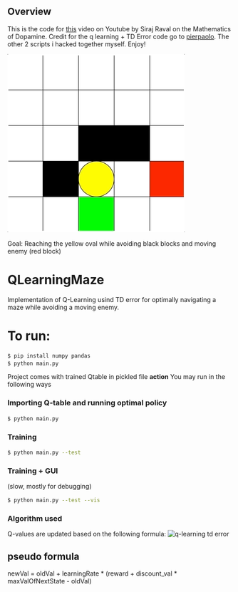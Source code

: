 ## Overview


This is the code for [this](https://youtu.be/-vhYoS3751g) video on Youtube by Siraj Raval on the Mathematics of Dopamine. Credit for the q learning + TD Error code go to [pierpaolo](https://github.com/PierpaoloLucarelli/QLearningMaze). The other 2 scripts i hacked together myself. Enjoy! 


![q-learning td error](https://raw.githubusercontent.com/PierpaoloLucarelli/QLearningMaze/master/qlearn2.gif)

Goal: Reaching the yellow oval while avoiding black blocks and moving enemy (red block)

# QLearningMaze

Implementation of Q-Learning usind TD error for optimally navigating a maze while avoiding a moving enemy.

# To run:
```sh
$ pip install numpy pandas
$ python main.py
```
Project comes with trained Qtable in pickled file **action** 
You may run in the following ways
### Importing Q-table and running optimal policy
```sh
$ python main.py
```
### Training 
```sh
$ python main.py --test
```
### Training + GUI
(slow, mostly for debugging)
```sh
$ python main.py --test --vis
```
### Algorithm used
Q-values are updated based on the following formula:
![q-learning td error](http://i.imgur.com/ZtDdzFm.png)

## pseudo formula

newVal = oldVal + learningRate * (reward + discount_val * maxValOfNextState - oldVal)
